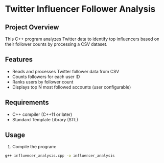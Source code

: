 # Twitter Influencer Follower Analysis

## Project Overview
This C++ program analyzes Twitter data to identify top influencers based on their follower counts by processing a CSV dataset.

## Features
- Reads and processes Twitter follower data from CSV
- Counts followers for each user ID
- Ranks users by follower count
- Displays top N most followed accounts (user configurable)

## Requirements
- C++ compiler (C++11 or later)
- Standard Template Library (STL)

## Usage
1. Compile the program:
```bash
g++ influencer_analysis.cpp -o influencer_analysis
